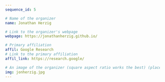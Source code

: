 ```yaml
---
sequence_id: 5

# Name of the organizer
name: Jonathan Herzig

# Link to the organizer's webpage
webpage: https://jonathanherzig.github.io/

# Primary affiliation
affil: Google Research
# Link to the primary affiliation
affil_link: https://research.google/

# An image of the organizer (square aspect ratio works the best) (place in the `assets/img/organizers` directory)
img: jonherzig.jpg
---
```

